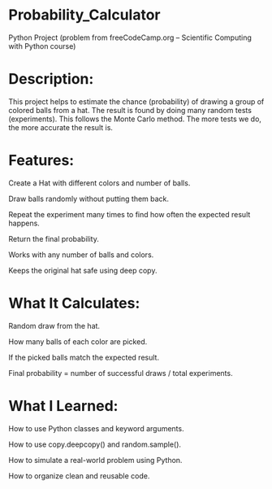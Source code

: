 # Probability_Calculator
Python Project (problem from freeCodeCamp.org – Scientific Computing with Python course)

# Description:
This project helps to estimate the chance (probability) of drawing a group of colored balls from a hat. The result is found by doing many random tests (experiments). This follows the Monte Carlo method. The more tests we do, the more accurate the result is.

# Features:

  Create a Hat with different colors and number of balls.
  
  Draw balls randomly without putting them back.
  
  Repeat the experiment many times to find how often the expected result happens.
  
  Return the final probability.
  
  Works with any number of balls and colors.
  
  Keeps the original hat safe using deep copy.

# What It Calculates:
  
  Random draw from the hat.
  
  How many balls of each color are picked.
  
  If the picked balls match the expected result.
  
  Final probability = number of successful draws / total experiments.

# What I Learned:

  How to use Python classes and keyword arguments.
  
  How to use copy.deepcopy() and random.sample().
  
  How to simulate a real-world problem using Python.
  
  How to organize clean and reusable code.
